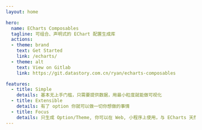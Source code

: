 ```yaml
---
layout: home

hero:
  name: ECharts Composables
  tagline: 可组合、声明式的 EChart 配置生成库
  actions:
  - theme: brand
    text: Get Started
    link: /echarts/
  - theme: alt
    text: View on Gitlab
    link: https://git.datastory.com.cn/ryan/echarts-composables

features:
  - title: Simple
    details: 基本无上手门槛，只需要提供数据，用最小粒度就能做可视化
  - title: Extensible
    details: 有了 option 你就可以做一切你想做的事情
  - title: Focus
    details: 只生成 Option/Theme, 你可以在 Web, 小程序上使用，与 ECharts 天然完美兼容
---
```


